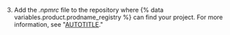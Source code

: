 3. Add the *.npmrc* file to the repository where {% data variables.product.prodname_registry %} can find your project. For more information, see "[AUTOTITLE](/repositories/working-with-files/managing-files/adding-a-file-to-a-repository)."
